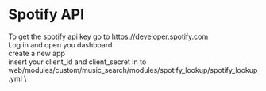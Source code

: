 # Spotify API
To get the spotify api key go to https://developer.spotify.com \
Log in and open you dashboard \
create a new app \
insert your client_id and client_secret in to web/modules/custom/music_search/modules/spotify_lookup/spotify_lookup.yml \
